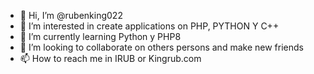 - 👋 Hi, I’m @rubenking022
- 👀 I’m interested in create applications on PHP, PYTHON Y C++
- 🌱 I’m currently learning Python y PHP8 
- 💞️ I’m looking to collaborate on others persons and make new friends
- 📫 How to reach me in IRUB or Kingrub.com

<!---
rubenking022/rubenking022 is a ✨ special ✨ repository because its `README.md` (this file) appears on your GitHub profile.
You can click the Preview link to take a look at your changes.
--->
